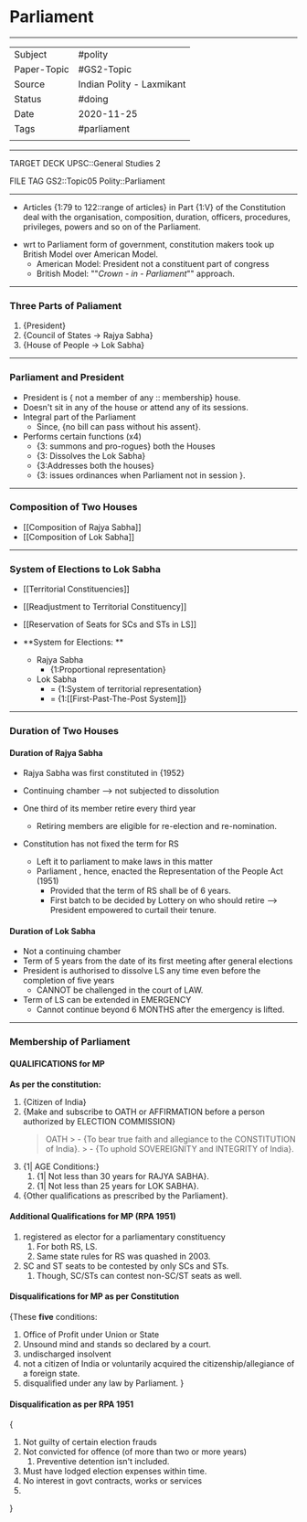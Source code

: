 # Parliament

***

|             |                           |
| ----------- | ------------------------- |
| Subject     | #polity                   |
| Paper-Topic | #GS2-Topic                |
| Source      | Indian Polity - Laxmikant |
| Status      | #doing                    |
| Date        | 2020-11-25                |
| Tags        | #parliament               |
|             |                           |

***

TARGET DECK
UPSC::General Studies 2

FILE TAG
GS2::Topic05 Polity::Parliament

***

*   Articles {1:79 to 122::range of articles} in Part {1:V} of the Constitution deal with the organisation, composition, duration, officers, procedures, privileges, powers and so on of the Parliament.

<!--ID: 1606267016636-->

*   wrt to Parliament form of government, constitution makers took up British Model over American Model.
    *   American Model: President not a constituent part of congress
    *   British Model: ""*Crown - in - Parliament*"" approach.

***

### Three Parts of Paliament

1.  {President}
2.  {Council of States -> Rajya Sabha}
3.  {House of People -> Lok Sabha}

<!--ID: 1606267016680-->

***

### Parliament and President

*   President is { not a member of any :: membership} house.
*   Doesn't sit in any of the house or attend any of its sessions.
*   Integral part of the Parliament
    *   Since, {no bill can pass without his assent}.
*   Performs certain functions (x4)
    *   {3: summons and pro-rogues} both the Houses
    *   {3: Dissolves the Lok Sabha}
    *   {3:Addresses both the houses}
    *   {3: issues ordinances when Parliament not in session }.

<!--ID: 1606267016715-->

***

### Composition of Two Houses
*   [[Composition of Rajya Sabha]]
*   [[Composition of Lok Sabha]]

---

### System of Elections to Lok Sabha
*   [[Territorial Constituencies]]

*   [[Readjustment to Territorial Constituency]]

*   [[Reservation of Seats for SCs and STs in LS]]

*   **System for Elections: **
    *   Rajya Sabha
        *   {1:Proportional representation}
    *   Lok Sabha
        -  = {1:System of territorial representation}
        -  = {1:[[First-Past-The-Post System]]}

<!--ID: 1606267016757-->

---

### Duration of Two Houses
#### Duration of Rajya Sabha

- Rajya Sabha was first constituted in {1952}

- Continuing chamber --> not subjected to dissolution
- One third of its member retire every third year
	-	Retiring members are eligible for re-election and re-nomination.
- Constitution has not fixed the term for RS
	- Left it to parliament to make laws in this matter
	- Parliament , hence, enacted the Representation of the People Act (1951)
		- Provided that the term of RS shall be of 6 years.
		- First batch to be decided by Lottery on who should retire --> President empowered to curtail their tenure.

#### Duration of Lok Sabha
- Not a continuing chamber
- Term of 5 years from the date of its first meeting after general elections
- President is authorised to dissolve LS any time even before the completion of five years
	- CANNOT be challenged in the court of LAW.
- Term of LS can be extended in EMERGENCY
	- Cannot continue beyond 6 MONTHS after the emergency is lifted.

---
### Membership of Parliament

#### QUALIFICATIONS for MP 
**As per the constitution:**
1. {Citizen of India}
2. {Make and subscribe to OATH or AFFIRMATION before a person authorized by ELECTION COMMISSION}
	> OATH
		> - {To bear true faith and allegiance to the CONSTITUTION of India}.
		> - {To uphold SOVEREIGNITY and INTEGRITY of India}.
3. {1| AGE Conditions:}
	1. {1| Not less than 30 years for RAJYA SABHA}. 
	2. {1| Not less than 25 years for LOK SABHA}.
4. {Other qualifications as prescribed by the Parliament}.

#### Additional Qualifications for MP (RPA 1951)
1. registered as elector for a parliamentary constituency
	1. For both RS, LS.
	2. Same state rules for RS was quashed in 2003. 
2. SC and ST seats to be contested by only SCs and STs. 
	1. Though, SC/STs can contest non-SC/ST seats as well.

#### Disqualifications for MP as per Constitution
{These **five** conditions:
1. Office of Profit under Union or State
2. Unsound mind and stands so declared by a court.
3. undischarged insolvent
4. not a citizen of India or voluntarily acquired the citizenship/allegiance of a foreign state.
5. disqualified under any law by Parliament. }

#### Disqualification as per RPA 1951
{
1. Not guilty of certain election frauds
2. Not convicted for offence (of more than two or more years)
	1. Preventive detention isn't included.
3. Must have lodged election expenses within time.
4. No interest in govt contracts, works or services
5. 
}



